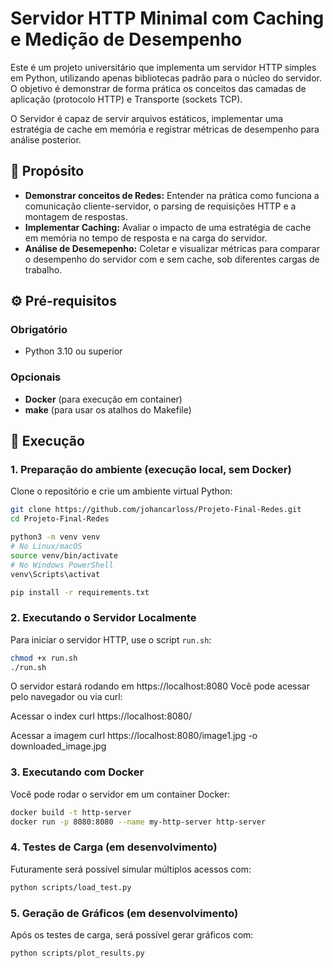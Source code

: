 # Servidor HTTP Minimal com Caching e Medição de Desempenho

Este é um projeto universitário que implementa um servidor HTTP simples em Python, utilizando apenas bibliotecas padrão para o núcleo do servidor. O objetivo é demonstrar de forma prática os conceitos das camadas de aplicação (protocolo HTTP) e Transporte (sockets TCP).

O Servidor é capaz de servir arquivos estáticos, implementar uma estratégia de cache em memória e registrar métricas de desempenho para análise posterior.

## 🎯 Propósito

* **Demonstrar conceitos de Redes:** Entender na prática como funciona a comunicação cliente-servidor, o parsing de requisições HTTP e a montagem de respostas.
* **Implementar Caching:** Avaliar o impacto de uma estratégia de cache em memória no tempo de resposta e na carga do servidor.
* **Análise de Desemepenho:** Coletar e visualizar métricas para comparar o desempenho do servidor com e sem cache, sob diferentes cargas de trabalho.

## ⚙️ Pré-requisitos

### Obrigatório
- Python 3.10 ou superior

### Opcionais
- **Docker** (para execução em container)
- **make** (para usar os atalhos do Makefile)

## 🚀 Execução

### 1. Preparação do ambiente (execução local, sem Docker)

Clone o repositório e crie um ambiente virtual Python:

```bash
git clone https://github.com/johancarloss/Projeto-Final-Redes.git
cd Projeto-Final-Redes

python3 -m venv venv
# No Linux/macOS
source venv/bin/activate
# No Windows PowerShell
venv\Scripts\activat

pip install -r requirements.txt
```

### 2. Executando o Servidor Localmente

Para iniciar o servidor HTTP, use o script `run.sh`:

```bash
chmod +x run.sh
./run.sh
```

O servidor estará rodando em https://localhost:8080
Você pode acessar pelo navegador ou via curl:

Acessar o index
curl https://localhost:8080/

Acessar a imagem
curl https://localhost:8080/image1.jpg -o downloaded_image.jpg

### 3. Executando com Docker

Você pode rodar o servidor em um container Docker:

```bash
docker build -t http-server
docker run -p 8080:8080 --name my-http-server http-server
```

### 4. Testes de Carga (em desenvolvimento)

Futuramente será possível simular múltiplos acessos com:

```bash
python scripts/load_test.py
```

### 5. Geração de Gráficos (em desenvolvimento)

Após os testes de carga, será possível gerar gráficos com:

```bash
python scripts/plot_results.py
```
